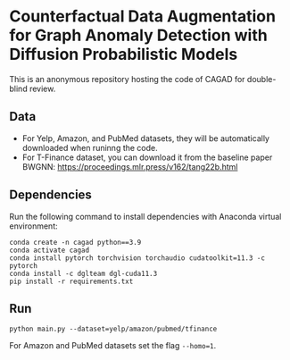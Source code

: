 # Counterfactual Data Augmentation for Graph Anomaly Detection with Diffusion Probabilistic Models

This is an anonymous repository hosting the code of CAGAD for double-blind review. 

## Data

- For Yelp, Amazon, and PubMed datasets, they will be automatically downloaded when runinng the code.    
- For T-Finance dataset, you can download it from the baseline paper BWGNN: https://proceedings.mlr.press/v162/tang22b.html

## Dependencies

Run the following command to install dependencies with Anaconda virtual environment:
```shell
conda create -n cagad python==3.9
conda activate cagad
conda install pytorch torchvision torchaudio cudatoolkit=11.3 -c pytorch
conda install -c dglteam dgl-cuda11.3
pip install -r requirements.txt
```

## Run

```shell
python main.py --dataset=yelp/amazon/pubmed/tfinance
```

For Amazon and PubMed datasets set the flag `--homo=1`.
